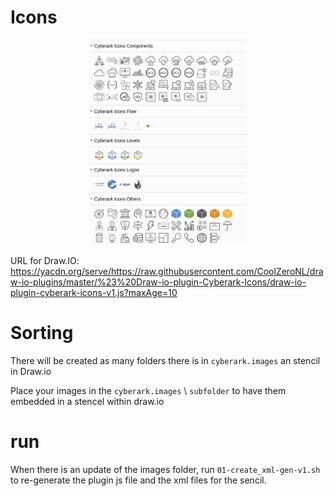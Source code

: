 # Icons

<p align="center">
  <img width="50%" src="./readme.images/00-cyberark-all.png">
</p>

URL for Draw.IO: https://yacdn.org/serve/https://raw.githubusercontent.com/CoolZeroNL/draw-io-plugins/master/%23%20Draw-io-plugin-Cyberark-Icons/draw-io-plugin-cyberark-icons-v1.js?maxAge=10

# Sorting

There will be created as many folders there is in `cyberark.images` an stencil in Draw.io

Place your images in the `cyberark.images` \ `subfolder` to have them embedded in a stencel within draw.io

# run

When there is an update of the images folder, run `01-create_xml-gen-v1.sh` to re-generate the plugin js file and the xml files for the sencil.